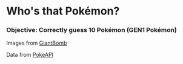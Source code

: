 # Who's that Pokémon?

### Objective:  Correctly guess 10 Pokémon (GEN1 Pokémon)

Images from [GiantBomb](https://www.giantbomb.com/)

Data from [PokeAPI](https://pokeapi.co/)

